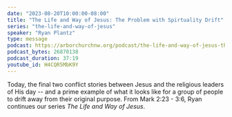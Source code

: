 ```yaml
---
date: "2023-08-20T10:00:00-08:00"
title: "The Life and Way of Jesus: The Problem with Spirtuality Drift"
series: "the-life-and-way-of-jesus"
speaker: "Ryan Plantz"
type: message
podcast: https://arborchurchnw.org/podcast/the-life-and-way-of-jesus-the-problem-with-spirituality-drift.mp3
podcast_bytes: 26870138
podcast_duration: 37:19
youtube_id: H4CQR5MbK9Y
---
```


Today, the final two conflict stories between Jesus and the religious leaders of His day -- and a prime example of what it looks like for a group of people to drift away from their original purpose. From Mark 2:23 - 3:6, Ryan continues our series _The Life and Way of Jesus_.

